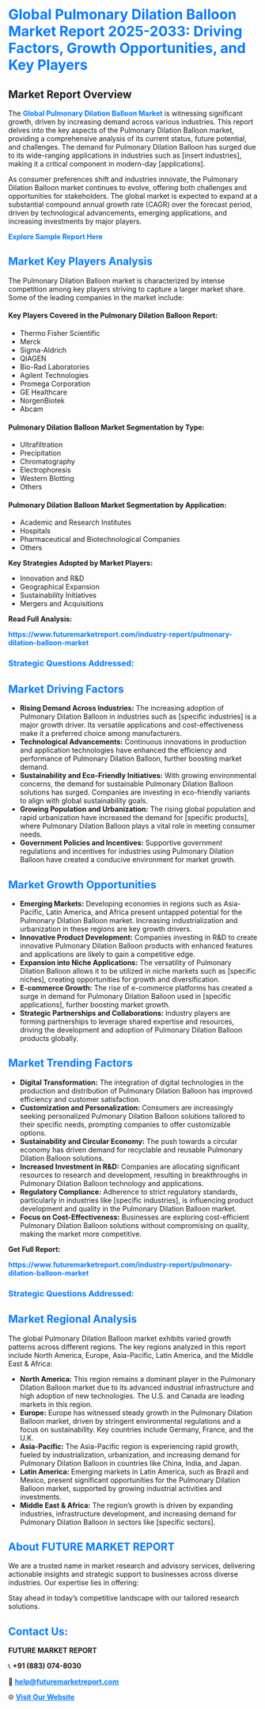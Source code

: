 <h1 style="color: #007BFF;">Global Pulmonary Dilation Balloon Market Report 2025-2033: Driving Factors, Growth Opportunities, and Key Players</h1>

<section id="overview">
<h2>Market Report Overview</h2>
<p>The <a href="https://www.futuremarketreport.com/industry-report/pulmonary-dilation-balloon-market" style="color: #007BFF; text-decoration: none;"><strong>Global Pulmonary Dilation Balloon Market</strong></a> is witnessing significant growth, driven by increasing demand across various industries. This report delves into the key aspects of the Pulmonary Dilation Balloon market, providing a comprehensive analysis of its current status, future potential, and challenges. The demand for Pulmonary Dilation Balloon has surged due to its wide-ranging applications in industries such as [insert industries], making it a critical component in modern-day [applications].</p>
<p>As consumer preferences shift and industries innovate, the Pulmonary Dilation Balloon market continues to evolve, offering both challenges and opportunities for stakeholders. The global market is expected to expand at a substantial compound annual growth rate (CAGR) over the forecast period, driven by technological advancements, emerging applications, and increasing investments by major players.</p>
</section>

<section id="overview">
<p><a href="https://www.futuremarketreport.com/request-sample/reportId=36233" style="color: #007BFF; text-decoration: none;"><strong>Explore Sample Report Here</strong></a></p>
</section>

<section id="key-players">
<h2 style="color: #007BFF;">Market Key Players Analysis</h2>
<p>The Pulmonary Dilation Balloon market is characterized by intense competition among key players striving to capture a larger market share. Some of the leading companies in the market include:</p>
<h4>Key Players Covered in the Pulmonary Dilation Balloon Report:</h4>
<ul><li>Thermo Fisher Scientific</li><li>Merck</li><li>Sigma-Aldrich</li><li>QIAGEN</li><li>Bio-Rad Laboratories</li><li>Agilent Technologies</li><li>Promega Corporation</li><li>GE Healthcare</li><li>NorgenBiotek</li><li>Abcam</li></ul>
<h4>Pulmonary Dilation Balloon Market Segmentation by Type:</h4>
<ul><li>Ultrafiltration</li><li>Precipitation</li><li>Chromatography</li><li>Electrophoresis</li><li>Western Blotting</li><li>Others</li></ul>

<h4>Pulmonary Dilation Balloon Market Segmentation by Application:</h4>
<ul><li>Academic and Research Institutes</li><li>Hospitals</li><li>Pharmaceutical and Biotechnological Companies</li><li>Others</li></ul>
<p><strong>Key Strategies Adopted by Market Players:</strong></p>
<ul>
<li>Innovation and R&D</li>
<li>Geographical Expansion</li>
<li>Sustainability Initiatives</li>
<li>Mergers and Acquisitions</li>
</ul>
</section>

<section>
<p><strong>Read Full Analysis: </strong></p><a href="https://www.futuremarketreport.com/industry-report/pulmonary-dilation-balloon-market" style="color: #007BFF; text-decoration: none;"><strong>https://www.futuremarketreport.com/industry-report/pulmonary-dilation-balloon-market</strong></a>
<h3 style="color: #007BFF;">Strategic Questions Addressed:</h3>
</section>

<section id="driving-factors">
<h2 style="color: #007BFF;">Market Driving Factors</h2>
<ul>
<li><strong>Rising Demand Across Industries:</strong> The increasing adoption of Pulmonary Dilation Balloon in industries such as [specific industries] is a major growth driver. Its versatile applications and cost-effectiveness make it a preferred choice among manufacturers.</li>
<li><strong>Technological Advancements:</strong> Continuous innovations in production and application technologies have enhanced the efficiency and performance of Pulmonary Dilation Balloon, further boosting market demand.</li>
<li><strong>Sustainability and Eco-Friendly Initiatives:</strong> With growing environmental concerns, the demand for sustainable Pulmonary Dilation Balloon solutions has surged. Companies are investing in eco-friendly variants to align with global sustainability goals.</li>
<li><strong>Growing Population and Urbanization:</strong> The rising global population and rapid urbanization have increased the demand for [specific products], where Pulmonary Dilation Balloon plays a vital role in meeting consumer needs.</li>
<li><strong>Government Policies and Incentives:</strong> Supportive government regulations and incentives for industries using Pulmonary Dilation Balloon have created a conducive environment for market growth.</li>
</ul>
</section>

<section id="growth-opportunities">
<h2 style="color: #007BFF;">Market Growth Opportunities</h2>
<ul>
<li><strong>Emerging Markets:</strong> Developing economies in regions such as Asia-Pacific, Latin America, and Africa present untapped potential for the Pulmonary Dilation Balloon market. Increasing industrialization and urbanization in these regions are key growth drivers.</li>
<li><strong>Innovative Product Development:</strong> Companies investing in R&D to create innovative Pulmonary Dilation Balloon products with enhanced features and applications are likely to gain a competitive edge.</li>
<li><strong>Expansion into Niche Applications:</strong> The versatility of Pulmonary Dilation Balloon allows it to be utilized in niche markets such as [specific niches], creating opportunities for growth and diversification.</li>
<li><strong>E-commerce Growth:</strong> The rise of e-commerce platforms has created a surge in demand for Pulmonary Dilation Balloon used in [specific applications], further boosting market growth.</li>
<li><strong>Strategic Partnerships and Collaborations:</strong> Industry players are forming partnerships to leverage shared expertise and resources, driving the development and adoption of Pulmonary Dilation Balloon products globally.</li>
</ul>
</section>

<section id="trending-factors">
<h2 style="color: #007BFF;">Market Trending Factors</h2>
<ul>
<li><strong>Digital Transformation:</strong> The integration of digital technologies in the production and distribution of Pulmonary Dilation Balloon has improved efficiency and customer satisfaction.</li>
<li><strong>Customization and Personalization:</strong> Consumers are increasingly seeking personalized Pulmonary Dilation Balloon solutions tailored to their specific needs, prompting companies to offer customizable options.</li>
<li><strong>Sustainability and Circular Economy:</strong> The push towards a circular economy has driven demand for recyclable and reusable Pulmonary Dilation Balloon solutions.</li>
<li><strong>Increased Investment in R&D:</strong> Companies are allocating significant resources to research and development, resulting in breakthroughs in Pulmonary Dilation Balloon technology and applications.</li>
<li><strong>Regulatory Compliance:</strong> Adherence to strict regulatory standards, particularly in industries like [specific industries], is influencing product development and quality in the Pulmonary Dilation Balloon market.</li>
<li><strong>Focus on Cost-Effectiveness:</strong> Businesses are exploring cost-efficient Pulmonary Dilation Balloon solutions without compromising on quality, making the market more competitive.</li>
</ul>
</section>

<section>
<p><strong>Get Full Report: </strong></p><a href="https://www.futuremarketreport.com/industry-report/pulmonary-dilation-balloon-market" style="color: #007BFF; text-decoration: none;"><strong>https://www.futuremarketreport.com/industry-report/pulmonary-dilation-balloon-market</strong></a>
<h3 style="color: #007BFF;">Strategic Questions Addressed:</h3>
</section>


<section id="regional-analysis">
<h2 style="color: #007BFF;">Market Regional Analysis</h2>
<p>The global Pulmonary Dilation Balloon market exhibits varied growth patterns across different regions. The key regions analyzed in this report include North America, Europe, Asia-Pacific, Latin America, and the Middle East & Africa:</p>
<ul>
<li><strong>North America:</strong> This region remains a dominant player in the Pulmonary Dilation Balloon market due to its advanced industrial infrastructure and high adoption of new technologies. The U.S. and Canada are leading markets in this region.</li>
<li><strong>Europe:</strong> Europe has witnessed steady growth in the Pulmonary Dilation Balloon market, driven by stringent environmental regulations and a focus on sustainability. Key countries include Germany, France, and the U.K.</li>
<li><strong>Asia-Pacific:</strong> The Asia-Pacific region is experiencing rapid growth, fueled by industrialization, urbanization, and increasing demand for Pulmonary Dilation Balloon in countries like China, India, and Japan.</li>
<li><strong>Latin America:</strong> Emerging markets in Latin America, such as Brazil and Mexico, present significant opportunities for the Pulmonary Dilation Balloon market, supported by growing industrial activities and investments.</li>
<li><strong>Middle East & Africa:</strong> The region’s growth is driven by expanding industries, infrastructure development, and increasing demand for Pulmonary Dilation Balloon in sectors like [specific sectors].</li>
</ul>
</section>

<footer>
<h2 style="color: #007BFF;">About FUTURE MARKET REPORT</h2>
<p>We are a trusted name in market research and advisory services, delivering actionable insights and strategic support to businesses across diverse industries. Our expertise lies in offering:</p>

<p>Stay ahead in today’s competitive landscape with our tailored research solutions.</p>

<h2 style="color: #007BFF;">Contact Us:</h2>
<p><strong>FUTURE MARKET REPORT</strong></p>
<p>📞 <strong>+91 (883) 074-8030</strong></p>
<p>📧 <strong><a href="mailto:help@futuremarketreport.com" style="color: #007BFF;">help@futuremarketreport.com</a></strong></p>
<p>🌐 <strong><a href="https://www.futuremarketreport.com/" style="color: #007BFF;">Visit Our Website</a></strong></p>
</footer>